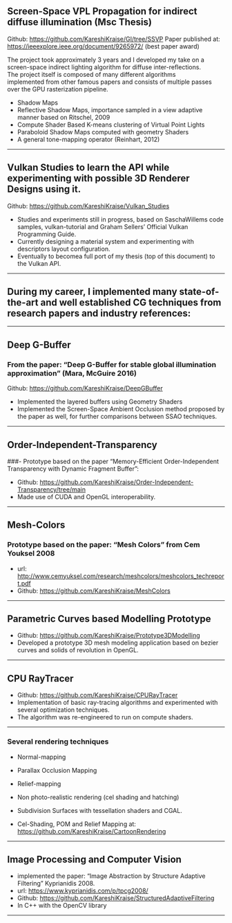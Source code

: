 
## Screen-Space VPL Propagation for indirect diffuse illumination (Msc Thesis)

Github: https://github.com/KareshiKraise/GI/tree/SSVP
Paper published at:  https://ieeexplore.ieee.org/document/9265972/ (best paper award)

The project took approximately 3 years and I developed my take on a screen-space indirect lighting algorithm for diffuse inter-reflections.<br /> The project itself is composed of many different algorithms<br /> implemented from other famous papers and consists of multiple passes over the GPU rasterization pipeline.

- Shadow Maps 
- Reflective Shadow Maps,  importance sampled in a view adaptive manner based on Ritschel, 2009 
- Compute Shader Based K-means clustering of Virtual Point Lights
- Paraboloid Shadow Maps computed with geometry Shaders
- A general tone-mapping operator (Reinhart, 2012)

---

## Vulkan Studies to learn the API while experimenting with possible 3D Renderer Designs using it.

Github: https://github.com/KareshiKraise/Vulkan_Studies
- Studies and experiments still in progress, based on SaschaWillems code samples, vulkan-tutorial and Graham Sellers’ Official Vulkan Programming Guide.
- Currently designing a material system and experimenting with descriptors layout configuration.
- Eventually to becomea full port of my thesis (top of this document) to the Vulkan API.

---

## During my career, I implemented many state-of-the-art and well established CG techniques from research papers and industry references:

---

## Deep G-Buffer

### From the paper: “Deep G-Buffer for stable global illumination approximation” (Mara, McGuire 2016)

Github: https://github.com/KareshiKraise/DeepGBuffer

- Implemented the layered buffers using Geometry Shaders
- Implemented the Screen-Space Ambient Occlusion method proposed by the paper as well, for further comparisons between SSAO techniques.

---

## Order-Independent-Transparency

###- Prototype based on the paper “Memory-Efficient Order-Independent Transparency with Dynamic Fragment Buffer”:

- Github: https://github.com/KareshiKraise/Order-Independent-Transparency/tree/main
- Made use of CUDA and OpenGL interoperability.

---

## Mesh-Colors
### Prototype based on the paper: “Mesh Colors” from Cem Youksel 2008

- url: http://www.cemyuksel.com/research/meshcolors/meshcolors_techreport.pdf
- Github: https://github.com/KareshiKraise/MeshColors

---

## Parametric Curves based Modelling Prototype

- Github: https://github.com/KareshiKraise/Prototype3DModelling
- Developed a prototype 3D mesh modeling application based on bezier curves and solids of revolution in OpenGL.

---

## CPU RayTracer
- Github: https://github.com/KareshiKraise/CPURayTracer
- Implementation of basic ray-tracing algorithms and experimented with several optimization techniques.
- The algorithm was re-engineered to run on compute shaders.

---

### Several rendering techniques 

-  Normal-mapping
-  Parallax Occlusion Mapping 
-  Relief-mapping
-  Non photo-realistic rendering (cel shading and hatching) 
-  Subdivision Surfaces with tessellation shaders and CGAL.

-  Cel-Shading, POM and Relief Mapping at:
https://github.com/KareshiKraise/CartoonRendering

---

## Image Processing and Computer Vision

- implemented the paper:  “Image Abstraction by Structure Adaptive Filtering” Kyprianidis 2008.
- url: https://www.kyprianidis.com/p/tpcg2008/
- Github: https://github.com/KareshiKraise/StructuredAdaptiveFiltering
- In C++ with the OpenCV library

---





